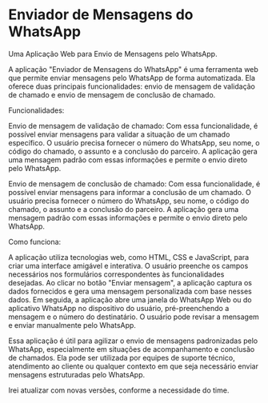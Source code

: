 # Enviador de Mensagens do WhatsApp
 Uma Aplicação Web para Envio de Mensagens pelo WhatsApp.


A aplicação "Enviador de Mensagens do WhatsApp" é uma ferramenta web que permite enviar mensagens pelo WhatsApp de forma automatizada. Ela oferece duas principais funcionalidades: envio de mensagem de validação de chamado e envio de mensagem de conclusão de chamado.

Funcionalidades:

Envio de mensagem de validação de chamado: Com essa funcionalidade, é possível enviar mensagens para validar a situação de um chamado específico. O usuário precisa fornecer o número do WhatsApp, seu nome, o código do chamado, o assunto e a conclusão do parceiro. A aplicação gera uma mensagem padrão com essas informações e permite o envio direto pelo WhatsApp.

Envio de mensagem de conclusão de chamado: Com essa funcionalidade, é possível enviar mensagens para informar a conclusão de um chamado. O usuário precisa fornecer o número do WhatsApp, seu nome, o código do chamado, o assunto e a conclusão do parceiro. A aplicação gera uma mensagem padrão com essas informações e permite o envio direto pelo WhatsApp.

Como funciona:

A aplicação utiliza tecnologias web, como HTML, CSS e JavaScript, para criar uma interface amigável e interativa. O usuário preenche os campos necessários nos formulários correspondentes às funcionalidades desejadas. Ao clicar no botão "Enviar mensagem", a aplicação captura os dados fornecidos e gera uma mensagem personalizada com base nesses dados. Em seguida, a aplicação abre uma janela do WhatsApp Web ou do aplicativo WhatsApp no dispositivo do usuário, pré-preenchendo a mensagem e o número do destinatário. O usuário pode revisar a mensagem e enviar manualmente pelo WhatsApp.

Essa aplicação é útil para agilizar o envio de mensagens padronizadas pelo WhatsApp, especialmente em situações de acompanhamento e conclusão de chamados. Ela pode ser utilizada por equipes de suporte técnico, atendimento ao cliente ou qualquer contexto em que seja necessário enviar mensagens estruturadas pelo WhatsApp.


Irei atualizar com novas versões, conforme a necessidade do time. 
